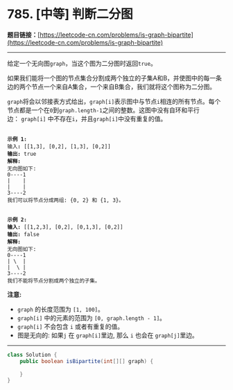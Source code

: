 # 785. [中等] 判断二分图

**题目链接：**[https://leetcode-cn.com/problems/is-graph-bipartite](https://leetcode-cn.com/problems/is-graph-bipartite)

---

<div class="content__1Y2H">
 <div class="notranslate">
  <p>给定一个无向图<code>graph</code>，当这个图为二分图时返回<code>true</code>。</p> 
  <p>如果我们能将一个图的节点集合分割成两个独立的子集A和B，并使图中的每一条边的两个节点一个来自A集合，一个来自B集合，我们就将这个图称为二分图。</p> 
  <p><code>graph</code>将会以邻接表方式给出，<code>graph[i]</code>表示图中与节点<code>i</code>相连的所有节点。每个节点都是一个在<code>0</code>到<code>graph.length-1</code>之间的整数。这图中没有自环和平行边：&nbsp;<code>graph[i]</code>&nbsp;中不存在<code>i</code>，并且<code>graph[i]</code>中没有重复的值。</p> 
  <pre class="language-text"><code>
<strong>示例 1:</strong>
输入<strong>:</strong> [[1,3], [0,2], [1,3], [0,2]]
<strong>输出:</strong> true
<strong>解释:</strong> 
无向图如下:
0----1
|    |
|    |
3----2
我们可以将节点分成两组: {0, 2} 和 {1, 3}。
</code></pre> 
  <pre class="language-text"><code>
<strong>示例 2:</strong>
<strong>输入:</strong> [[1,2,3], [0,2], [0,1,3], [0,2]]
<strong>输出:</strong> false
<strong>解释:</strong> 
无向图如下:
0----1
| \  |
|  \ |
3----2
我们不能将节点分割成两个独立的子集。
</code></pre> 
  <p><strong>注意:</strong></p> 
  <ul> 
   <li><code>graph</code> 的长度范围为 <code>[1, 100]</code>。</li> 
   <li><code>graph[i]</code> 中的元素的范围为 <code>[0, graph.length - 1]</code>。</li> 
   <li><code>graph[i]</code> 不会包含 <code>i</code> 或者有重复的值。</li> 
   <li>图是无向的: 如果<code>j</code> 在 <code>graph[i]</code>里边, 那么 <code>i</code> 也会在 <code>graph[j]</code>里边。</li> 
  </ul> 
 </div>
</div>

---

```java
class Solution {
    public boolean isBipartite(int[][] graph) {
        
    }
}
```